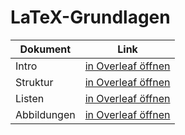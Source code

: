 # LaTeX-Grundlagen

| Dokument    | Link                                                                                                                                                             |
| ----------- | ---------------------------------------------------------------------------------------------------------------------------------------------------------------- |
| Intro       | <a href="https://www.overleaf.com/docs?snip_uri=https://raw.githubusercontent.com/tknuth/latex-grundlagen/master/01-intro/main.tex">in Overleaf öffnen</a>       |
| Struktur    | <a href="https://www.overleaf.com/docs?snip_uri=https://raw.githubusercontent.com/tknuth/latex-grundlagen/master/02-struktur/main.tex">in Overleaf öffnen</a>    |
| Listen      | <a href="https://www.overleaf.com/docs?snip_uri=https://raw.githubusercontent.com/tknuth/latex-grundlagen/master/03-listen/main.tex">in Overleaf öffnen</a>      |
| Abbildungen | <a href="https://www.overleaf.com/docs?snip_uri=https://raw.githubusercontent.com/tknuth/latex-grundlagen/master/04-abbildungen/main.tex">in Overleaf öffnen</a> |
